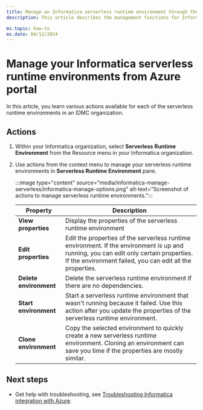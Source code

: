 ```yaml
---
title: Manage an Informatica serverless runtime environment through the Azure portal
description: This article describes the management functions for Informatica serverless runtime environment on the Azure portal. 

ms.topic: how-to
ms.date: 04/12/2024
---
```


# Manage your Informatica serverless runtime environments from Azure portal

In this article, you learn various actions available for each of the serverless runtime environments in an IDMC organization.

## Actions

1. Within your Informatica organization, select **Serverless Runtime Environment** from the Resource menu in your Informatica organization.

1. Use actions from the context menu to manage your serverless runtime environments in **Serverless Runtime Environment** pane.

    :::image type="content" source="media/informatica-manage-serverless/informatica-manage-options.png" alt-text="Screenshot of actions to manage serverless runtime environments.":::

    | Property  | Description |
    |---------|---------|
    | **View properties**  | Display the properties of the serverless runtime environment |
    | **Edit properties**     |Edit the properties of the serverless runtime environment. If the environment is up and running, you can edit only certain properties. If the environment failed, you can edit all the properties. |
    | **Delete environment**  | Delete the serverless runtime environment if there are no dependencies. |
    | **Start environment** | Start a serverless runtime environment that wasn't running because it failed. Use this action after you update the properties of the serverless runtime environment. |
    | **Clone environment** | Copy the selected environment to quickly create a new serverless runtime environment. Cloning an environment can save you time if the properties are mostly similar. |

## Next steps

- Get help with troubleshooting, see [Troubleshooting Informatica integration with Azure](informatica-troubleshoot.md).
<!--
- Get started with Informatica – An Azure Native ISV Service on
 
fix  links when marketplace links work.

    > [!div class="nextstepaction"]
    > [Azure portal](https://portal.azure.com/#view/HubsExtension/BrowseResource/resourceType/informatica.informaticaPLUS%2FinformaticaDeployments)

    > [!div class="nextstepaction"]
    > [Azure Marketplace](https://azuremarketplace.microsoft.com/marketplace/apps/f5-networks.f5-informatica-for-azure?tab=Overview) 
-->
